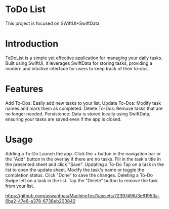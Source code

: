 # ToDo List
This project is focused on SWiftUI+SwiftData 


# Introduction

ToDoList is a simple yet effective application for managing your daily tasks. Built using SwiftUI, it leverages SwiftData for storing tasks, providing a modern and intuitive interface for users to keep track of their to-dos.

# Features

Add To-Dos: Easily add new tasks to your list.
Update To-Dos: Modify task names and mark them as completed.
Delete To-Dos: Remove tasks that are no longer needed.
Persistence: Data is stored locally using SwiftData, ensuring your tasks are saved even if the app is closed.

# Usage

Adding a To-Do
Launch the app.
Click the + button in the navigation bar or the "Add" button in the overlay if there are no tasks.
Fill in the task's title in the presented sheet and click "Save".
Updating a To-Do
Tap on a task in the list to open the update sheet.
Modify the task's name or toggle the completion status.
Click "Done" to save the changes.
Deleting a To-Do
Swipe left on a task in the list.
Tap the "Delete" button to remove the task from your list.


https://github.com/aswanthas/MachineTest1/assets/72397498/3e61953a-6ba2-47e6-a378-6738eb203842


